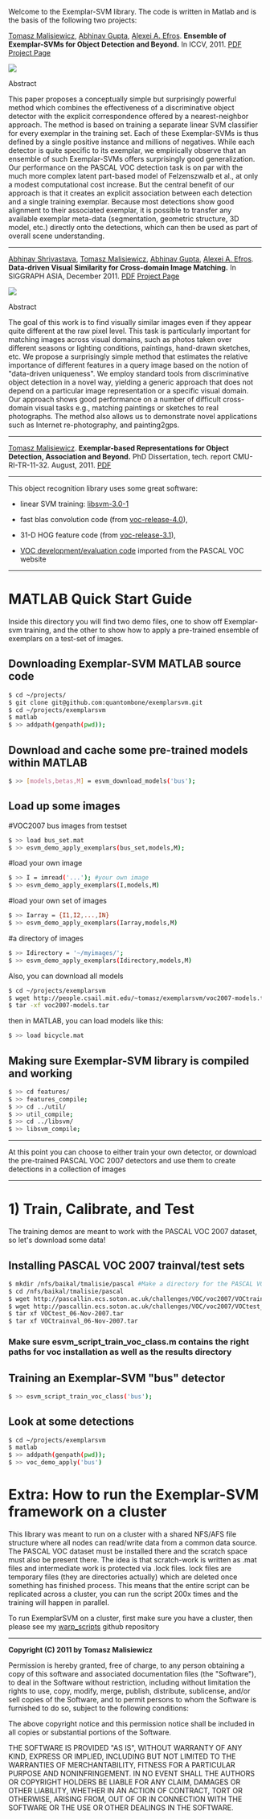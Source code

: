 Welcome to the Exemplar-SVM library.  The code is written in Matlab
and is the basis of the following two projects:

[Tomasz Malisiewicz](http://www.cs.cmu.edu/~tmalisie/), [Abhinav Gupta](http://www.cs.cmu.edu/~abhinavg), [Alexei A. Efros](http://www.cs.cmu.edu/~efros). **Ensemble of Exemplar-SVMs for Object Detection and Beyond.** In ICCV, 2011. 
[PDF](http://www.cs.cmu.edu/~tmalisie/projects/iccv11/exemplarsvm-iccv11.pdf) 
[Project Page](http://www.cs.cmu.edu/~tmalisie/projects/iccv11/) 

![](https://github.com/quantombone/exemplarsvm/raw/master/images/exemplar_classifiers-small_n.png)

Abstract

This paper proposes a conceptually simple but surprisingly powerful method which combines the effectiveness of a discriminative object detector with the explicit correspondence offered by a nearest-neighbor approach. The method is based on training a separate linear SVM classifier for every exemplar in the training set. Each of these Exemplar-SVMs is thus defined by a single positive instance and millions of negatives. While each detector is quite specific to its exemplar, we empirically observe that an ensemble of such Exemplar-SVMs offers surprisingly good generalization. Our performance on the PASCAL VOC detection task is on par with the much more complex latent part-based model of Felzenszwalb et al., at only a modest computational cost increase. But the central benefit of our approach is that it creates an explicit association between each detection and a single training exemplar. Because most detections show good alignment to their associated exemplar, it is possible to transfer any available exemplar meta-data (segmentation, geometric structure, 3D model, etc.) directly onto the detections, which can then be used as part of overall scene understanding.

---

[Abhinav Shrivastava](http://www.abhinav-shrivastava.info/), [Tomasz Malisiewicz](http://www.cs.cmu.edu/~tmalisie/), [Abhinav Gupta](http://www.cs.cmu.edu/~abhinavg), [Alexei A. Efros](http://www.cs.cmu.edu/~efros). **Data-driven Visual Similarity for Cross-domain Image Matching.** In SIGGRAPH ASIA, December 2011. [PDF](http://www.cs.cmu.edu/~tmalisie/projects/sa11/shrivastava-sa11.pdf) [Project Page](http://graphics.cs.cmu.edu/projects/crossDomainMatching/) 

![](https://github.com/quantombone/exemplarsvm/raw/v1/images/sa_teaser.png)

Abstract

The goal of this work is to find visually similar images even if they
appear quite different at the raw pixel level. This task is
particularly important for matching images across visual domains, such
as photos taken over different seasons or lighting conditions,
paintings, hand-drawn sketches, etc. We propose a surprisingly simple
method that estimates the relative importance of different features in
a query image based on the notion of "data-driven uniqueness". We
employ standard tools from discriminative object detection in a novel
way, yielding a generic approach that does not depend on a particular
image representation or a specific visual domain. Our approach shows
good performance on a number of difficult cross-domain visual tasks
e.g., matching paintings or sketches to real photographs. The method
also allows us to demonstrate novel applications such as Internet
re-photography, and painting2gps.

---

[Tomasz Malisiewicz](http://www.cs.cmu.edu/~tmalisie/). **Exemplar-based Representations for Object Detection, Association and Beyond.** PhD Dissertation, tech. report CMU-RI-TR-11-32. August, 2011. [PDF](http://www.cs.cmu.edu/~tmalisie/thesis/malisiewicz_thesis.pdf)

---- 


This object recognition library uses some great software:

* linear SVM training: [libsvm-3.0-1](http://www.csie.ntu.edu.tw/~cjlin/libsvm/)

* fast blas convolution code (from [voc-release-4.0](http://www.cs.brown.edu/~pff/latent/)), 

* 31-D HOG feature code (from [voc-release-3.1](http://www.cs.brown.edu/~pff/latent/)), 

* [VOC development/evaluation code](http://pascallin.ecs.soton.ac.uk/challenges/VOC/) imported from the PASCAL VOC website


----

# MATLAB Quick Start Guide

Inside this directory you will find two demo files, one to show off
Exemplar-svm training, and the other to show how to apply a
pre-trained ensemble of exemplars on a test-set of images. 


## Downloading Exemplar-SVM MATLAB source code
``` sh
$ cd ~/projects/
$ git clone git@github.com:quantombone/exemplarsvm.git
$ cd ~/projects/exemplarsvm
$ matlab
$ >> addpath(genpath(pwd));
```

## Download and cache some pre-trained models within MATLAB

``` sh
$ >> [models,betas,M] = esvm_download_models('bus');
```

## Load up some images

#VOC2007 bus images from testset
``` sh
$ >> load bus_set.mat 
$ >> esvm_demo_apply_exemplars(bus_set,models,M);
```

#load your own image
``` sh
$ >> I = imread('...'); #your own image
$ >> esvm_demo_apply_exemplars(I,models,M)
```

#load your own set of images
``` sh
$ >> Iarray = {I1,I2,...,IN}
$ >> esvm_demo_apply_exemplars(Iarray,models,M)
```

#a directory of images
``` sh
$ >> Idirectory = '~/myimages/';
$ >> esvm_demo_apply_exemplars(Idirectory,models,M)
```

Also, you can download all models

``` sh
$ cd ~/projects/exemplarsvm
$ wget http://people.csail.mit.edu/~tomasz/exemplarsvm/voc2007-models.tar
$ tar -xf voc2007-models.tar
```

then in MATLAB, you can load models like this:

``` sh
$ >> load bicycle.mat
```

## Making sure Exemplar-SVM library is compiled and working
``` sh
$ >> cd features/
$ >> features_compile;
$ >> cd ../util/
$ >> util_compile;
$ >> cd ../libsvm/
$ >> libsvm_compile;
```

---

At this point you can choose to either train your own detector, or download the pre-trained PASCAL VOC 2007 detectors and use them to create detections in a collection of images

---
# 1) Train, Calibrate, and Test 

The training demos are meant to work with the PASCAL VOC 2007 dataset,
so let's download some data!

## Installing PASCAL VOC 2007 trainval/test sets
``` sh
$ mkdir /nfs/baikal/tmalisie/pascal #Make a directory for the PASCAL VOC data
$ cd /nfs/baikal/tmalisie/pascal
$ wget http://pascallin.ecs.soton.ac.uk/challenges/VOC/voc2007/VOCtrainval_06-Nov-2007.tar
$ wget http://pascallin.ecs.soton.ac.uk/challenges/VOC/voc2007/VOCtest_06-Nov-2007.tar
$ tar xf VOCtest_06-Nov-2007.tar 
$ tar xf VOCtrainval_06-Nov-2007.tar 
``` 

### Make sure esvm_script_train_voc_class.m contains the right paths for voc installation as well as the results directory

## Training an Exemplar-SVM "bus" detector
``` sh
$ >> esvm_script_train_voc_class('bus');
```

## Look at some detections
``` sh
$ cd ~/projects/exemplarsvm
$ matlab
$ >> addpath(genpath(pwd));
$ >> voc_demo_apply('bus')
```

# Extra: How to run the Exemplar-SVM framework on a cluster 

This library was meant to run on a cluster with a shared NFS/AFS file
structure where all nodes can read/write data from a common data
source.  The PASCAL VOC dataset must be installed there and the
scratch space must also be present there.  The idea is that
scratch-work is written as .mat files and intermediate work is
protected via .lock files.  lock files are temporary files (they are
directories actually) which are deleted once something has finished
process.  This means that the entire script can be replicated across a
cluster, you can run the script 200x times and the training will
happen in parallel.

To run ExemplarSVM on a cluster, first make sure you have a cluster,
then please see my
[warp_scripts](https://github.com/quantombone/warp_scripts) github
repository

--- 
**Copyright (C) 2011 by Tomasz Malisiewicz**

Permission is hereby granted, free of charge, to any person obtaining a copy
of this software and associated documentation files (the "Software"), to deal
in the Software without restriction, including without limitation the rights
to use, copy, modify, merge, publish, distribute, sublicense, and/or sell
copies of the Software, and to permit persons to whom the Software is
furnished to do so, subject to the following conditions:

The above copyright notice and this permission notice shall be included in
all copies or substantial portions of the Software.

THE SOFTWARE IS PROVIDED "AS IS", WITHOUT WARRANTY OF ANY KIND, EXPRESS OR
IMPLIED, INCLUDING BUT NOT LIMITED TO THE WARRANTIES OF MERCHANTABILITY,
FITNESS FOR A PARTICULAR PURPOSE AND NONINFRINGEMENT. IN NO EVENT SHALL THE
AUTHORS OR COPYRIGHT HOLDERS BE LIABLE FOR ANY CLAIM, DAMAGES OR OTHER
LIABILITY, WHETHER IN AN ACTION OF CONTRACT, TORT OR OTHERWISE, ARISING FROM,
OUT OF OR IN CONNECTION WITH THE SOFTWARE OR THE USE OR OTHER DEALINGS IN
THE SOFTWARE.

